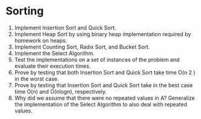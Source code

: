 # Sorting

1. Implement Insertion Sort and Quick Sort.
2. Implement Heap Sort by using binary heap implementation required by homework on heaps.
3. Implement Counting Sort, Radix Sort, and Bucket Sort.
4. Implement the Select Algorithm.
5. Test the implementations on a set of instances of the problem and evaluate their execution times.
6. Prove by testing that both Insertion Sort and Quick Sort take time O(n 2 ) in the worst case.
7. Prove by testing that Insertion Sort and Quick Sort take in the best case time O(n) and O(nlogn), respectively.
8. Why did we assume that there were no repeated values in A? Generalize the implementation of the Select Algorithm to also deal with repeated values.
